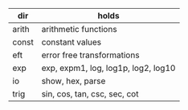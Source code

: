
|dir| holds |
|---|-------|
|arith| arithmetic functions |
|const| constant values |
|eft | error free transformations |
|exp | exp, expm1, log, log1p, log2, log10 |
|io | show, hex, parse |
|trig | sin, cos, tan, csc, sec, cot |

